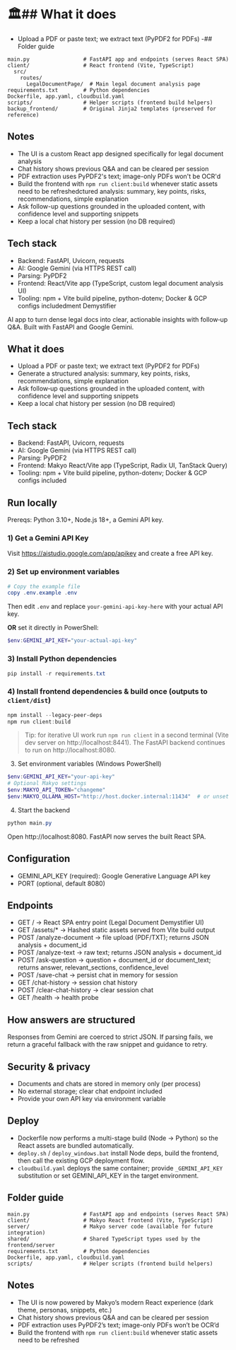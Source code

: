 # 🏛## What it does
- Upload a PDF or paste text; we extract text (PyPDF2 for PDFs)
-## Folder guide
```
main.py                 # FastAPI app and endpoints (serves React SPA)
client/                 # React frontend (Vite, TypeScript)
  src/
    routes/
      LegalDocumentPage/  # Main legal document analysis page
requirements.txt        # Python dependencies
Dockerfile, app.yaml, cloudbuild.yaml
scripts/                # Helper scripts (frontend build helpers)
backup_frontend/        # Original Jinja2 templates (preserved for reference)
```

## Notes
- The UI is a custom React app designed specifically for legal document analysis
- Chat history shows previous Q&A and can be cleared per session
- PDF extraction uses PyPDF2's text; image-only PDFs won't be OCR'd
- Build the frontend with `npm run client:build` whenever static assets need to be refreshedctured analysis: summary, key points, risks, recommendations, simple explanation
- Ask follow-up questions grounded in the uploaded content, with confidence level and supporting snippets
- Keep a local chat history per session (no DB required)

## Tech stack
- Backend: FastAPI, Uvicorn, requests
- AI: Google Gemini (via HTTPS REST call)
- Parsing: PyPDF2
- Frontend: React/Vite app (TypeScript, custom legal document analysis UI)
- Tooling: npm + Vite build pipeline, python-dotenv; Docker & GCP configs includedment Demystifier

AI app to turn dense legal docs into clear, actionable insights with follow‑up Q&A. Built with FastAPI and Google Gemini.

## What it does
- Upload a PDF or paste text; we extract text (PyPDF2 for PDFs)
- Generate a structured analysis: summary, key points, risks, recommendations, simple explanation
- Ask follow‑up questions grounded in the uploaded content, with confidence level and supporting snippets
- Keep a local chat history per session (no DB required)

## Tech stack
- Backend: FastAPI, Uvicorn, requests
- AI: Google Gemini (via HTTPS REST call)
- Parsing: PyPDF2
- Frontend: Makyo React/Vite app (TypeScript, Radix UI, TanStack Query)
- Tooling: npm + Vite build pipeline, python-dotenv; Docker & GCP configs included

## Run locally
Prereqs: Python 3.10+, Node.js 18+, a Gemini API key.

### 1) Get a Gemini API Key
Visit https://aistudio.google.com/app/apikey and create a free API key.

### 2) Set up environment variables
```powershell
# Copy the example file
copy .env.example .env
```
Then edit `.env` and replace `your-gemini-api-key-here` with your actual API key.

**OR** set it directly in PowerShell:
```powershell
$env:GEMINI_API_KEY="your-actual-api-key"
```

### 3) Install Python dependencies
```powershell
pip install -r requirements.txt
```

### 4) Install frontend dependencies & build once (outputs to `client/dist`)
```powershell
npm install --legacy-peer-deps
npm run client:build
```

> Tip: for iterative UI work run `npm run client` in a second terminal (Vite dev server on http://localhost:8441). The FastAPI backend continues to run on http://localhost:8080.

3) Set environment variables (Windows PowerShell)
```powershell
$env:GEMINI_API_KEY="your-api-key"
# Optional Makyo settings
$env:MAKYO_API_TOKEN="changeme"
$env:MAKYO_OLLAMA_HOST="http://host.docker.internal:11434"  # or unset if not using Ollama
```

4) Start the backend
```powershell
python main.py
```

Open http://localhost:8080. FastAPI now serves the built React SPA.

## Configuration
- GEMINI_API_KEY (required): Google Generative Language API key
- PORT (optional, default 8080)

## Endpoints
- GET /               → React SPA entry point (Legal Document Demystifier UI)
- GET /assets/*       → Hashed static assets served from Vite build output
- POST /analyze-document  → file upload (PDF/TXT); returns JSON analysis + document_id
- POST /analyze-text      → raw text; returns JSON analysis + document_id
- POST /ask-question      → question + document_id or document_text; returns answer, relevant_sections, confidence_level
- POST /save-chat         → persist chat in memory for session
- GET /chat-history       → session chat history
- POST /clear-chat-history → clear session chat
- GET /health             → health probe

## How answers are structured
Responses from Gemini are coerced to strict JSON. If parsing fails, we return a graceful fallback with the raw snippet and guidance to retry.

## Security & privacy
- Documents and chats are stored in memory only (per process)
- No external storage; clear chat endpoint included
- Provide your own API key via environment variable

## Deploy
- Dockerfile now performs a multi-stage build (Node → Python) so the React assets are bundled automatically.
- `deploy.sh` / `deploy_windows.bat` install Node deps, build the frontend, then call the existing GCP deployment flow.
- `cloudbuild.yaml` deploys the same container; provide `_GEMINI_API_KEY` substitution or set GEMINI_API_KEY in the target environment.

## Folder guide
```
main.py                 # FastAPI app and endpoints (serves React SPA)
client/                 # Makyo React frontend (Vite, TypeScript)
server/                 # Makyo server code (available for future integration)
shared/                 # Shared TypeScript types used by the frontend/server
requirements.txt        # Python dependencies
Dockerfile, app.yaml, cloudbuild.yaml
scripts/                # Helper scripts (frontend build helpers)
```

## Notes
- The UI is now powered by Makyo’s modern React experience (dark theme, personas, snippets, etc.)
- Chat history shows previous Q&A and can be cleared per session
- PDF extraction uses PyPDF2’s text; image-only PDFs won’t be OCR’d
- Build the frontend with `npm run client:build` whenever static assets need to be refreshed